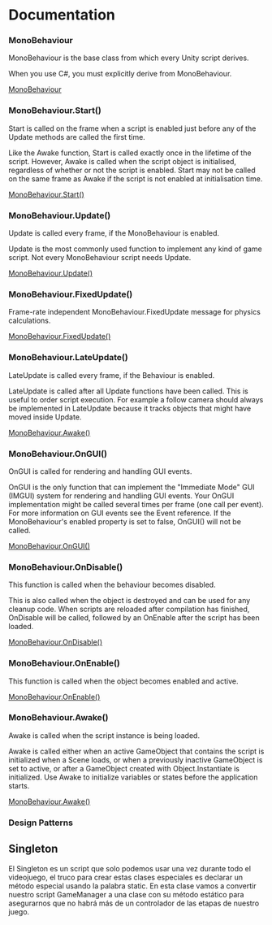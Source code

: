 ﻿# Documentation

### MonoBehaviour

MonoBehaviour is the base class from which every Unity script derives.

When you use C#, you must explicitly derive from MonoBehaviour.

[MonoBehaviour](https://docs.unity3d.com/ScriptReference/MonoBehaviour.html)

### MonoBehaviour.Start()

Start is called on the frame when a script is enabled just before any of the Update methods are called the first time.

Like the Awake function, Start is called exactly once in the lifetime of the script. However, Awake is called when the script object is initialised, regardless of whether or not the script is enabled. Start may not be called on the same frame as Awake if the script is not enabled at initialisation time.

[MonoBehaviour.Start()](https://docs.unity3d.com/ScriptReference/MonoBehaviour.Start.html)

### MonoBehaviour.Update()

Update is called every frame, if the MonoBehaviour is enabled.

Update is the most commonly used function to implement any kind of game script. Not every MonoBehaviour script needs Update.

[MonoBehaviour.Update()](https://docs.unity3d.com/ScriptReference/MonoBehaviour.Update.html)

### MonoBehaviour.FixedUpdate()

Frame-rate independent MonoBehaviour.FixedUpdate message for physics calculations.

[MonoBehaviour.FixedUpdate()](https://docs.unity3d.com/ScriptReference/MonoBehaviour.FixedUpdate.html)

### MonoBehaviour.LateUpdate()

LateUpdate is called every frame, if the Behaviour is enabled.

LateUpdate is called after all Update functions have been called. This is useful to order script execution. For example a follow camera should always be implemented in LateUpdate because it tracks objects that might have moved inside Update.

[MonoBehaviour.Awake()](https://docs.unity3d.com/ScriptReference/MonoBehaviour.Awake.html)

### MonoBehaviour.OnGUI()

OnGUI is called for rendering and handling GUI events.

OnGUI is the only function that can implement the "Immediate Mode" GUI (IMGUI) system for rendering and handling GUI events. Your OnGUI implementation might be called several times per frame (one call per event). For more information on GUI events see the Event reference. If the MonoBehaviour's enabled property is set to false, OnGUI() will not be called.

[MonoBehaviour.OnGUI()](https://docs.unity3d.com/ScriptReference/MonoBehaviour.OnGUI.html)

### MonoBehaviour.OnDisable()

This function is called when the behaviour becomes disabled.

This is also called when the object is destroyed and can be used for any cleanup code. When scripts are reloaded after compilation has finished, OnDisable will be called, followed by an OnEnable after the script has been loaded.

[MonoBehaviour.OnDisable()](https://docs.unity3d.com/ScriptReference/MonoBehaviour.OnDisable.html)

### MonoBehaviour.OnEnable()

This function is called when the object becomes enabled and active.

[MonoBehaviour.OnEnable()](https://docs.unity3d.com/ScriptReference/MonoBehaviour.OnEnable.html)

### MonoBehaviour.Awake()

Awake is called when the script instance is being loaded.

Awake is called either when an active GameObject that contains the script is initialized when a Scene loads, or when a previously inactive GameObject is set to active, or after a GameObject created with Object.Instantiate is initialized. Use Awake to initialize variables or states before the application starts.

[MonoBehaviour.Awake()](https://docs.unity3d.com/ScriptReference/MonoBehaviour.Awake.html)

### Design Patterns

## Singleton

El Singleton es un script que solo podemos usar una vez durante todo el videojuego, el truco para crear estas clases especiales es declarar un método especial usando la palabra static. En esta clase vamos a convertir nuestro script GameManager a una clase con su método estático para asegurarnos que no habrá más de un controlador de las etapas de nuestro juego.

